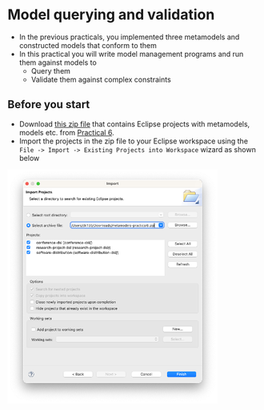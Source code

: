 # Model querying and validation

- In the previous practicals, you implemented three metamodels and constructed models that conform to them 
- In this practical you will write model management programs and run them against models to
    - Query them
    - Validate them against complex constraints

## Before you start

- Download [this zip file](../../solutions/practical6.zip) that contains Eclipse projects with metamodels, models etc. from [Practical 6](../modelling-and-metamodelling/index.md).
- Import the projects in the zip file to your Eclipse workspace using the `File -> Import -> Existing Projects into Workspace` wizard as shown below

![Import projects wizard](images/import-projects.png)
